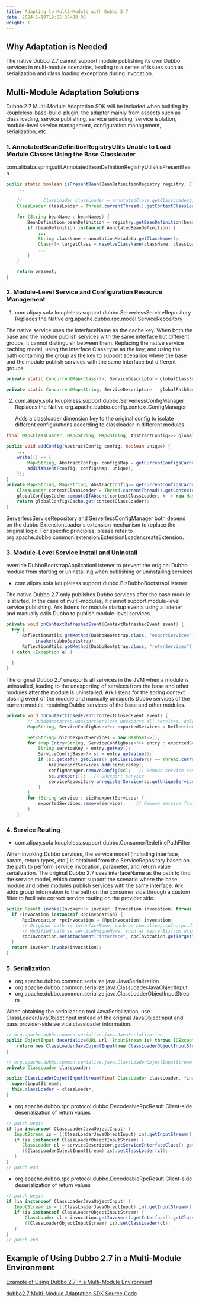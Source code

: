 ```yaml
---
title: Adapting to Multi-Module with Dubbo 2.7
date: 2024-1-19T19:55:35+08:00
weight: 1
---
```


## Why Adaptation is Needed
The native Dubbo 2.7 cannot support module publishing its own Dubbo services in multi-module scenarios, leading to a series of issues such as serialization and class loading exceptions during invocation.

## Multi-Module Adaptation Solutions

Dubbo 2.7 Multi-Module Adaptation SDK will be included when building by koupleless-base-build-plugin, the adapter mainly from aspects such as class loading, service publishing, service unloading, service isolation, module-level service management, configuration management, serialization, etc.

### 1. AnnotatedBeanDefinitionRegistryUtils Unable to Load Module Classes Using the Base Classloader
com.alibaba.spring.util.AnnotatedBeanDefinitionRegistryUtils#isPresentBean

```java
public static boolean isPresentBean(BeanDefinitionRegistry registry, Class<?> annotatedClass) {
    ...

    //        ClassLoader classLoader = annotatedClass.getClassLoader(); // Original logic
    ClassLoader classLoader = Thread.currentThread().getContextClassLoader();   // Changed to use tccl to load classes

    for (String beanName : beanNames) {
        BeanDefinition beanDefinition = registry.getBeanDefinition(beanName);
        if (beanDefinition instanceof AnnotatedBeanDefinition) {
            ...
            String className = annotationMetadata.getClassName();
            Class<?> targetClass = resolveClassName(className, classLoader);
            ...
        }
    }

    return present;
}
```

### 2. Module-Level Service and Configuration Resource Management
1. com.alipay.sofa.koupleless.support.dubbo.ServerlessServiceRepository Replaces the Native org.apache.dubbo.rpc.model.ServiceRepository

The native service uses the interfaceName as the cache key. When both the base and the module publish services with the same interface but different groups, it cannot distinguish between them. Replacing the native service caching model, using the Interface Class type as the key, and using the path containing the group as the key to support scenarios where the base and the module publish services with the same interface but different groups.
```java
private static ConcurrentMap<Class<?>, ServiceDescriptor> globalClassServices = new ConcurrentHashMap<>();

private static ConcurrentMap<String, ServiceDescriptor>   globalPathServices  = new ConcurrentHashMap<>();
```
  
2. com.alipay.sofa.koupleless.support.dubbo.ServerlessConfigManager Replaces the Native org.apache.dubbo.config.context.ConfigManager 

   Adds a classloader dimension key to the original config to isolate different configurations according to classloader in different modules.
    
```java
final Map<ClassLoader, Map<String, Map<String, AbstractConfig>>> globalConfigsCache = new HashMap<>();

public void addConfig(AbstractConfig config, boolean unique) {
    ...
    write(() -> {
        Map<String, AbstractConfig> configsMap = getCurrentConfigsCache().computeIfAbsent(getTagName(config.getClass()), type -> newMap());
        addIfAbsent(config, configsMap, unique);
    });
}
private Map<String, Map<String, AbstractConfig>> getCurrentConfigsCache() {
    ClassLoader contextClassLoader = Thread.currentThread().getContextClassLoader();   // Based on the current thread classloader to isolate different configuration caches
    globalConfigsCache.computeIfAbsent(contextClassLoader, k -> new HashMap<>());
    return globalConfigsCache.get(contextClassLoader);
}
```

ServerlessServiceRepository and ServerlessConfigManager both depend on the dubbo ExtensionLoader's extension mechanism to replace the original logic. For specific principles, please refer to org.apache.dubbo.common.extension.ExtensionLoader.createExtension.

### 3. Module-Level Service Install and Uninstall
override DubboBootstrapApplicationListener to prevent the original Dubbo module from starting or uninstalling when publishing or uninstalling services

- com.alipay.sofa.koupleless.support.dubbo.BizDubboBootstrapListener

The native Dubbo 2.7 only publishes Dubbo services after the base module is started. In the case of multi-modules, it cannot support module-level service publishing. Ark listens for module startup events using a listener and manually calls Dubbo to publish module-level services.

```java
private void onContextRefreshedEvent(ContextRefreshedEvent event) {
  try {
      ReflectionUtils.getMethod(DubboBootstrap.class, "exportServices")
          .invoke(dubboBootstrap);
      ReflectionUtils.getMethod(DubboBootstrap.class, "referServices").invoke(dubboBootstrap);
  } catch (Exception e) {
      
  }
}
```

The original Dubbo 2.7 unexports all services in the JVM when a module is uninstalled, leading to the unexporting of services from the base and other modules after the module is uninstalled. Ark listens for the spring context closing event of the module and manually unexports Dubbo services of the current module, retaining Dubbo services of the base and other modules.

```java
private void onContextClosedEvent(ContextClosedEvent event) {
        // DubboBootstrap.unexportServices unexports all services, only need to unexport services of the current biz
        Map<String, ServiceConfigBase<?>> exportedServices = ReflectionUtils.getField(dubboBootstrap, DubboBootstrap.class, "exportedServices");

        Set<String> bizUnexportServices = new HashSet<>();
        for (Map.Entry<String, ServiceConfigBase<?>> entry : exportedServices.entrySet()) {
            String serviceKey = entry.getKey();
            ServiceConfigBase<?> sc = entry.getValue();
            if (sc.getRef().getClass().getClassLoader() == Thread.currentThread().getContextClassLoader()) {   // Distinguish module services based on the classloader of ref service implementation
                bizUnexportServices.add(serviceKey);
                configManager.removeConfig(sc);   // Remove service configuration from configManager
                sc.unexport();   // Unexport service
                serviceRepository.unregisterService(sc.getUniqueServiceName());   // Remove from serviceRepository
            }
        }
        for (String service : bizUnexportServices) {
            exportedServices.remove(service);    // Remove service from DubboBootstrap
        }
    }
```

### 4. Service Routing
- com.alipay.sofa.koupleless.support.dubbo.ConsumerRedefinePathFilter

When invoking Dubbo services, the service model (including interface, param, return types, etc.) is obtained from the ServiceRepository based on the path to perform service invocation, parameter, and return value serialization. The original Dubbo 2.7 uses interfaceName as the path to find the service model, which cannot support the scenario where the base module and other modules publish services with the same interface. Ark adds group information to the path on the consumer side through a custom filter to facilitate correct service routing on the provider side.

```java
public Result invoke(Invoker<?> invoker, Invocation invocation) throws RpcException {
  if (invocation instanceof RpcInvocation) {
      RpcInvocation rpcInvocation = (RpcInvocation) invocation;
      // Original path is interfaceName, such as com.alipay.sofa.rpc.dubbo27.model.DemoService
      // Modified path is serviceUniqueName, such as masterBiz/com.alipay.sofa.rpc.dubbo27.model.DemoService
      rpcInvocation.setAttachment("interface", rpcInvocation.getTargetServiceUniqueName());   // Original path is interfaceName, such as
  }
  return invoker.invoke(invocation);
}
```

### 5. Serialization
- org.apache.dubbo.common.serialize.java.JavaSerialization
- org.apache.dubbo.common.serialize.java.ClassLoaderJavaObjectInput
- org.apache.dubbo.common.serialize.java.ClassLoaderObjectInputStream

When obtaining the serialization tool JavaSerialization, use ClassLoaderJavaObjectInput instead of the original JavaObjectInput and pass provider-side service classloader information.

```java
// org.apache.dubbo.common.serialize.java.JavaSerialization
public ObjectInput deserialize(URL url, InputStream is) throws IOException {
    return new ClassLoaderJavaObjectInput(new ClassLoaderObjectInputStream(null, is));   // Use ClassLoaderJavaObjectInput instead of the original JavaObjectInput, pass provider-side service classloader information
}

// org.apache.dubbo.common.serialize.java.ClassLoaderObjectInputStream
private ClassLoader classLoader;

public ClassLoaderObjectInputStream(final ClassLoader classLoader, final InputStream inputStream) {
  super(inputStream);
  this.classLoader = classLoader;
}
```

- org.apache.dubbo.rpc.protocol.dubbo.DecodeableRpcResult Client-side deserialization of return values

```java
// patch begin
if (in instanceof ClassLoaderJavaObjectInput) {
   InputStream is = ((ClassLoaderJavaObjectInput) in).getInputStream();
   if (is instanceof ClassLoaderObjectInputStream) {
      ClassLoader cl = serviceDescriptor.getServiceInterfaceClass().getClassLoader();  // Set provider-side service classloader information to ClassLoaderObjectInputStream
      ((ClassLoaderObjectInputStream) is).setClassLoader(cl);
   }
}
// patch end
```
- org.apache.dubbo.rpc.protocol.dubbo.DecodeableRpcResult Client-side deserialization of return values

```java
// patch begin
if (in instanceof ClassLoaderJavaObjectInput) {
   InputStream is = ((ClassLoaderJavaObjectInput) in).getInputStream();
   if (is instanceof ClassLoaderObjectInputStream) {
       ClassLoader cl = invocation.getInvoker().getInterface().getClassLoader(); // Set consumer-side service classloader information to ClassLoaderObjectInputStream
       ((ClassLoaderObjectInputStream) is).setClassLoader(cl);
   }
}
// patch end
```

## Example of Using Dubbo 2.7 in a Multi-Module Environment

[Example of Using Dubbo 2.7 in a Multi-Module Environment](https://github.com/koupleless/samples/tree/main/dubbo-samples/rpc/dubbo27/README.md)

[dubbo2.7 Multi-Module Adaptation SDK Source Code](https://github.com/koupleless/adapter/tree/main/koupleless-adapter-dubbo-2.7)

